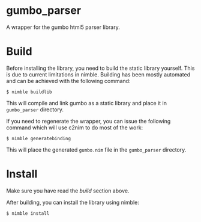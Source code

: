 # gumbo_parser

A wrapper for the gumbo html5 parser library.

# Build

Before installing the library, you need to build the static library yourself.
This is due to current limitations in nimble. Building has been mostly automated
and can be achieved with the following command:

    $ nimble buildlib

This will compile and link gumbo as a static library and place it in
`gumbo_parser` directory.

If you need to regenerate the wrapper, you can issue the following command which
will use c2nim to do most of the work:

    $ nimble generatebinding

This will place the generated `gumbo.nim` file in the `gumbo_parser` directory.

# Install

Make sure you have read the *build* section above.

After building, you can install the library using nimble:

    $ nimble install

